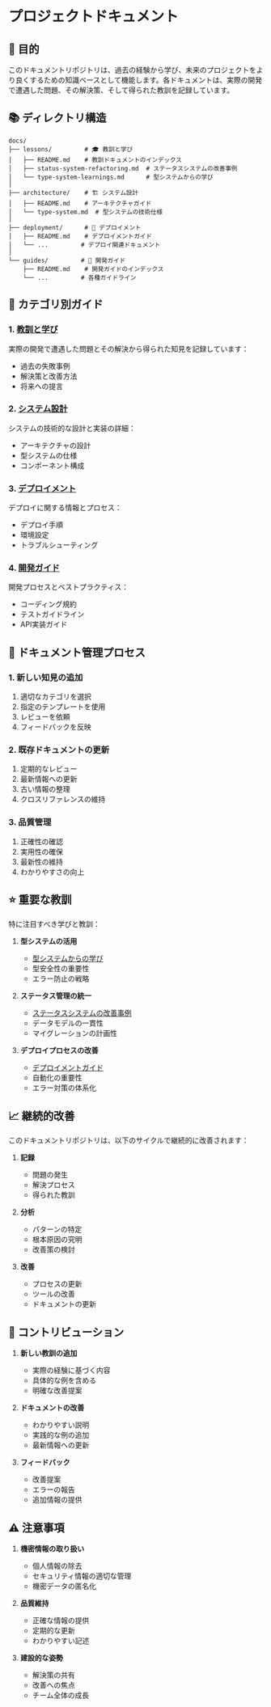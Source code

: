 # プロジェクトドキュメント

## 🎯 目的
このドキュメントリポジトリは、過去の経験から学び、未来のプロジェクトをより良くするための知識ベースとして機能します。各ドキュメントは、実際の開発で遭遇した問題、その解決策、そして得られた教訓を記録しています。

## 📚 ディレクトリ構造
```
docs/
├── lessons/         # 🎓 教訓と学び
│   ├── README.md    # 教訓ドキュメントのインデックス
│   ├── status-system-refactoring.md  # ステータスシステムの改善事例
│   └── type-system-learnings.md      # 型システムからの学び
│
├── architecture/    # 🏗 システム設計
│   ├── README.md    # アーキテクチャガイド
│   └── type-system.md  # 型システムの技術仕様
│
├── deployment/      # 🚀 デプロイメント
│   ├── README.md    # デプロイメントガイド
│   └── ...         # デプロイ関連ドキュメント
│
└── guides/         # 📖 開発ガイド
    ├── README.md    # 開発ガイドのインデックス
    └── ...         # 各種ガイドライン
```

## 📑 カテゴリ別ガイド

### 1. [教訓と学び](./lessons/README.md)
実際の開発で遭遇した問題とその解決から得られた知見を記録しています：
- 過去の失敗事例
- 解決策と改善方法
- 将来への提言

### 2. [システム設計](./architecture/README.md)
システムの技術的な設計と実装の詳細：
- アーキテクチャの設計
- 型システムの仕様
- コンポーネント構成

### 3. [デプロイメント](./deployment/README.md)
デプロイに関する情報とプロセス：
- デプロイ手順
- 環境設定
- トラブルシューティング

### 4. [開発ガイド](./guides/README.md)
開発プロセスとベストプラクティス：
- コーディング規約
- テストガイドライン
- API実装ガイド

## 🔄 ドキュメント管理プロセス

### 1. 新しい知見の追加
1. 適切なカテゴリを選択
2. 指定のテンプレートを使用
3. レビューを依頼
4. フィードバックを反映

### 2. 既存ドキュメントの更新
1. 定期的なレビュー
2. 最新情報への更新
3. 古い情報の整理
4. クロスリファレンスの維持

### 3. 品質管理
1. 正確性の確認
2. 実用性の確保
3. 最新性の維持
4. わかりやすさの向上

## ⭐️ 重要な教訓

特に注目すべき学びと教訓：

1. **型システムの活用**
   - [型システムからの学び](./lessons/type-system-learnings.md)
   - 型安全性の重要性
   - エラー防止の戦略

2. **ステータス管理の統一**
   - [ステータスシステムの改善事例](./lessons/status-system-refactoring.md)
   - データモデルの一貫性
   - マイグレーションの計画性

3. **デプロイプロセスの改善**
   - [デプロイメントガイド](./deployment/README.md)
   - 自動化の重要性
   - エラー対策の体系化

## 📈 継続的改善

このドキュメントリポジトリは、以下のサイクルで継続的に改善されます：

1. **記録**
   - 問題の発生
   - 解決プロセス
   - 得られた教訓

2. **分析**
   - パターンの特定
   - 根本原因の究明
   - 改善策の検討

3. **改善**
   - プロセスの更新
   - ツールの改善
   - ドキュメントの更新

## 👥 コントリビューション

1. **新しい教訓の追加**
   - 実際の経験に基づく内容
   - 具体的な例を含める
   - 明確な改善提案

2. **ドキュメントの改善**
   - わかりやすい説明
   - 実践的な例の追加
   - 最新情報への更新

3. **フィードバック**
   - 改善提案
   - エラーの報告
   - 追加情報の提供

## ⚠️ 注意事項

1. **機密情報の取り扱い**
   - 個人情報の除去
   - セキュリティ情報の適切な管理
   - 機密データの匿名化

2. **品質維持**
   - 正確な情報の提供
   - 定期的な更新
   - わかりやすい記述

3. **建設的な姿勢**
   - 解決策の共有
   - 改善への焦点
   - チーム全体の成長